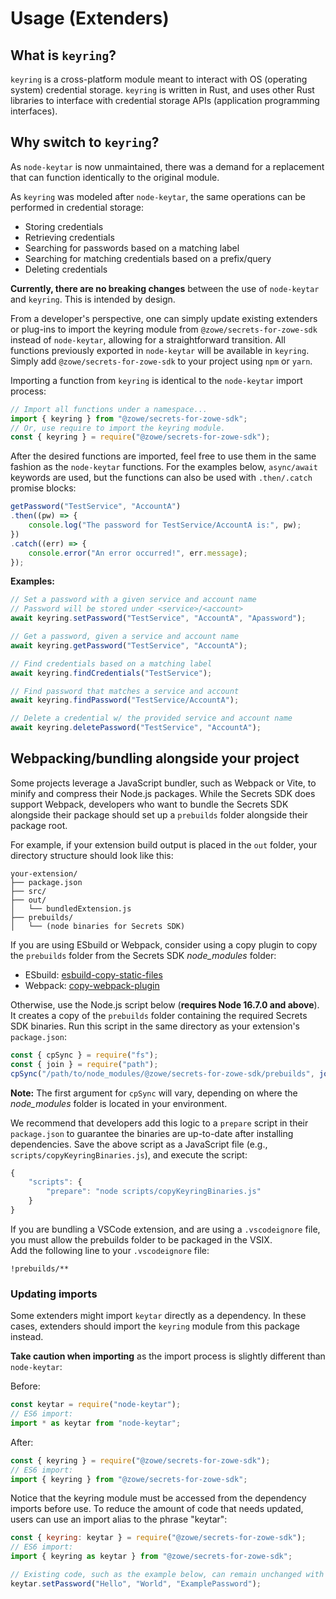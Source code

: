 # Usage (Extenders)

## What is `keyring`?

`keyring` is a cross-platform module meant to interact with OS (operating system) credential storage. `keyring` is written in Rust, and uses other Rust libraries to interface with credential storage APIs (application programming interfaces).

## Why switch to `keyring`?

As `node-keytar` is now unmaintained, there was a demand for a replacement that can function identically to the original module.

As `keyring` was modeled after `node-keytar`, the same operations can be performed in credential storage:

- Storing credentials
- Retrieving credentials
- Searching for passwords based on a matching label
- Searching for matching credentials based on a prefix/query
- Deleting credentials

**Currently, there are no breaking changes** between the use of `node-keytar` and `keyring`. This is intended by design.

From a developer's perspective, one can simply update existing extenders or plug-ins to import the keyring module from `@zowe/secrets-for-zowe-sdk` instead of `node-keytar`, allowing for a straightforward transition. All functions previously exported in `node-keytar` will be available in `keyring`. Simply add `@zowe/secrets-for-zowe-sdk` to your project using `npm` or `yarn`.

Importing a function from `keyring` is identical to the `node-keytar` import process:

```ts
// Import all functions under a namespace...
import { keyring } from "@zowe/secrets-for-zowe-sdk";
// Or, use require to import the keyring module.
const { keyring } = require("@zowe/secrets-for-zowe-sdk");
```

After the desired functions are imported, feel free to use them in the same fashion as the `node-keytar` functions. For the examples below, `async/await` keywords are used, but the functions can also be used with `.then/.catch` promise blocks:

```ts
getPassword("TestService", "AccountA")
.then((pw) => {
    console.log("The password for TestService/AccountA is:", pw);
})
.catch((err) => {
    console.error("An error occurred!", err.message);
});
```

**Examples:**

```ts
// Set a password with a given service and account name
// Password will be stored under <service>/<account>
await keyring.setPassword("TestService", "AccountA", "Apassword");

// Get a password, given a service and account name
await keyring.getPassword("TestService", "AccountA");

// Find credentials based on a matching label
await keyring.findCredentials("TestService");

// Find password that matches a service and account
await keyring.findPassword("TestService/AccountA");

// Delete a credential w/ the provided service and account name
await keyring.deletePassword("TestService", "AccountA");
```

## Webpacking/bundling alongside your project

Some projects leverage a JavaScript bundler, such as Webpack or Vite, to minify and compress their Node.js packages.
While the Secrets SDK does support Webpack, developers who want to bundle the Secrets SDK alongside their package should set up a `prebuilds` folder alongside their package root.

For example, if your extension build output is placed in the `out` folder, your directory structure should look like this:

```
your-extension/
├── package.json
├── src/
├── out/
│   └── bundledExtension.js
├── prebuilds/
│   └── (node binaries for Secrets SDK)
```

If you are using ESbuild or Webpack, consider using a copy plugin to copy the `prebuilds` folder from the Secrets SDK *node_modules* folder:
- ESbuild: [esbuild-copy-static-files](https://www.npmjs.com/package/esbuild-copy-static-files)
- Webpack: [copy-webpack-plugin](https://www.npmjs.com/package/copy-webpack-plugin)

Otherwise, use the Node.js script below (**requires Node 16.7.0 and above**). It creates a copy of the `prebuilds` folder containing the required Secrets SDK binaries. Run this script in the same directory as your extension's `package.json`:

```js
const { cpSync } = require("fs");
const { join } = require("path");
cpSync("/path/to/node_modules/@zowe/secrets-for-zowe-sdk/prebuilds", join(process.cwd(), "prebuilds"), {force: true, recursive: true});
```
**Note:** The first argument for `cpSync` will vary, depending on where the *node_modules* folder is located in your environment.

We recommend that developers add this logic to a `prepare` script in their `package.json` to guarantee the binaries are up-to-date after installing dependencies.
Save the above script as a JavaScript file (e.g., `scripts/copyKeyringBinaries.js`), and execute the script:

```js
{
    "scripts": {
        "prepare": "node scripts/copyKeyringBinaries.js"
    }
}
```

If you are bundling a VSCode extension, and are using a `.vscodeignore` file, you must allow the prebuilds folder to be packaged in the VSIX.  
Add the following line to your `.vscodeignore` file:  
```
!prebuilds/**
```

### Updating imports

Some extenders might import `keytar` directly as a dependency. In these cases, extenders should import the `keyring` module from this package instead.

**Take caution when importing** as the import process is slightly different than `node-keytar`:

Before:  
```js
const keytar = require("node-keytar");
// ES6 import:
import * as keytar from "node-keytar";
```

After:  
```js
const { keyring } = require("@zowe/secrets-for-zowe-sdk");
// ES6 import:
import { keyring } from "@zowe/secrets-for-zowe-sdk";
```

Notice that the keyring module must be accessed from the dependency imports before use.
To reduce the amount of code that needs updated, users can use an import alias to the phrase "keytar":

```js
const { keyring: keytar } = require("@zowe/secrets-for-zowe-sdk");
// ES6 import:
import { keyring as keytar } from "@zowe/secrets-for-zowe-sdk";

// Existing code, such as the example below, can remain unchanged with this import alias:
keytar.setPassword("Hello", "World", "ExamplePassword");
```